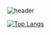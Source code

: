 ![header](https://capsule-render.vercel.app/api?type=rect&color=#E6FBC8&height=300&section=header&text=I'm%20dahaeee&fontSize=40)



[![Top Langs](https://github-readme-stats.vercel.app/api/top-langs/?username=dahaeee&layout=compact)](https://github.com/dahaeee/github-readme-stats)
